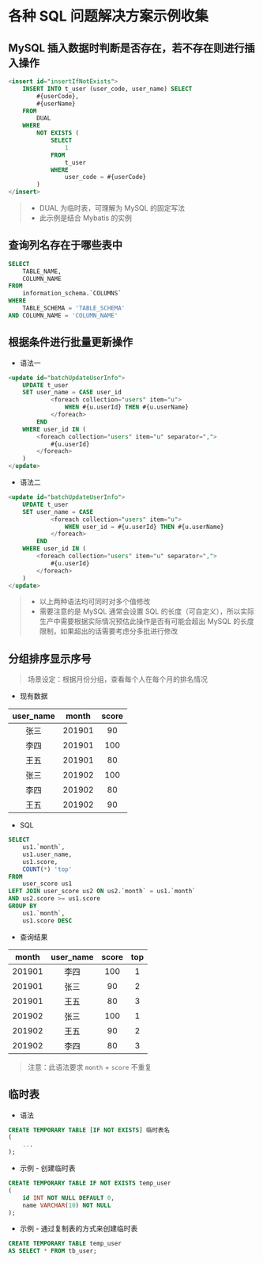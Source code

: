 # 各种 SQL 问题解决方案示例收集
## MySQL 插入数据时判断是否存在，若不存在则进行插入操作
```sql
<insert id="insertIfNotExists">
    INSERT INTO t_user (user_code, user_name) SELECT
        #{userCode},
        #{userName}
    FROM
        DUAL
    WHERE
        NOT EXISTS (
            SELECT
                1
            FROM
                t_user
            WHERE
                user_code = #{userCode}
        )
</insert>
```
> - DUAL 为临时表，可理解为 MySQL 的固定写法
> - 此示例是结合 Mybatis 的实例

## 查询列名存在于哪些表中
```sql
SELECT
    TABLE_NAME,
    COLUMN_NAME
FROM
    information_schema.`COLUMNS`
WHERE
    TABLE_SCHEMA = 'TABLE_SCHEMA'
AND COLUMN_NAME = 'COLUMN_NAME'
```

## 根据条件进行批量更新操作
- 语法一
```sql
<update id="batchUpdateUserInfo">
    UPDATE t_user
    SET user_name = CASE user_id
            <foreach collection="users" item="u">
                WHEN #{u.userId} THEN #{u.userName}
            </foreach>
        END
    WHERE user_id IN (
        <foreach collection="users" item="u" separator=",">
            #{u.userId}
        </foreach>
    )
</update>
```
- 语法二
```sql
<update id="batchUpdateUserInfo">
    UPDATE t_user
    SET user_name = CASE 
            <foreach collection="users" item="u">
                WHEN user_id = #{u.userId} THEN #{u.userName}
            </foreach>
        END
    WHERE user_id IN (
        <foreach collection="users" item="u" separator=",">
            #{u.userId}
        </foreach>
    )
</update>
```
> - 以上两种语法均可同时对多个值修改
> - 需要注意的是 MySQL 通常会设置 SQL 的长度（可自定义），所以实际生产中需要根据实际情况预估此操作是否有可能会超出 MySQL 的长度限制，如果超出的话需要考虑分多批进行修改

## 分组排序显示序号
> 场景设定：根据月份分组，查看每个人在每个月的排名情况
- 现有数据

| user_name | month | score |
|:---------:|:-----:|:-----:|
| 张三 | 201901 | 90  |
| 李四 | 201901 | 100 |
| 王五 | 201901 | 80  |
| 张三 | 201902 | 100 |
| 李四 | 201902 | 80  |
| 王五 | 201902 | 90  |

- SQL
```sql
SELECT
    us1.`month`,
    us1.user_name,
    us1.score,
    COUNT(*) 'top'
FROM
    user_score us1
LEFT JOIN user_score us2 ON us2.`month` = us1.`month`
AND us2.score >= us1.score
GROUP BY
    us1.`month`,
    us1.score DESC
```
- 查询结果

| month | user_name | score | top |
|:-----:|:---------:|:-----:|:---:|
| 201901 | 李四 | 100 | 1 |
| 201901 | 张三 | 90  | 2 |
| 201901 | 王五 | 80  | 3 |
| 201902 | 张三 | 100 | 1 |
| 201902 | 王五 | 90  | 2 |
| 201902 | 李四 | 80  | 3 |

> 注意：此语法要求 `month` + `score` 不重复


## 临时表
- 语法
```sql
CREATE TEMPORARY TABLE [IF NOT EXISTS] 临时表名
(
    ...
);
```
- 示例 - 创建临时表
```sql
CREATE TEMPORARY TABLE IF NOT EXISTS temp_user
(
    id INT NOT NULL DEFAULT 0,
    name VARCHAR(10) NOT NULL
);
```
- 示例 - 通过复制表的方式来创建临时表
```sql
CREATE TEMPORARY TABLE temp_user
AS SELECT * FROM tb_user;
```

